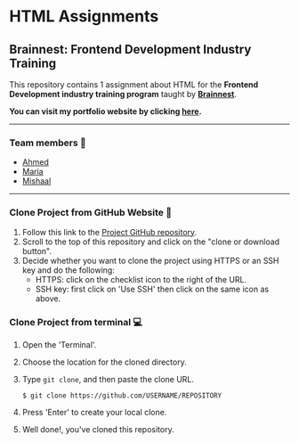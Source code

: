 # HTML Assignments

## Brainnest: Frontend Development Industry Training

This repository contains 1 assignment about HTML for the **Frontend Development industry training program** taught by [**Brainnest**](https://www.brainnest.consulting/).

**You can visit my portfolio website by clicking [here](https://cotebarrientos.github.io/html-assignment/).**

---

### Team members 💪

- [Ahmed](https://github.com/ATamer24)
- [Maria](https://github.com/cotebarrientos)
- [Mishaal](https://github.com/m-alkhudair)

---

### Clone Project from GitHub Website 📁

1. Follow this link to the [Project GitHub repository]().
2. Scroll to the top of this repository and click on the "clone or download button".
3. Decide whether you want to clone the project using HTTPS or an SSH key and do the following:
   - HTTPS: click on the checklist icon to the right of the URL.
   - SSH key: first click on 'Use SSH' then click on the same icon as above.

### Clone Project from terminal 💻

1.  Open the 'Terminal'.
2.  Choose the location for the cloned directory.
3.  Type `git clone`, and then paste the clone URL.

        $ git clone https://github.com/USERNAME/REPOSITORY

4.  Press 'Enter' to create your local clone.
5.  Well done!, you've cloned this repository.
